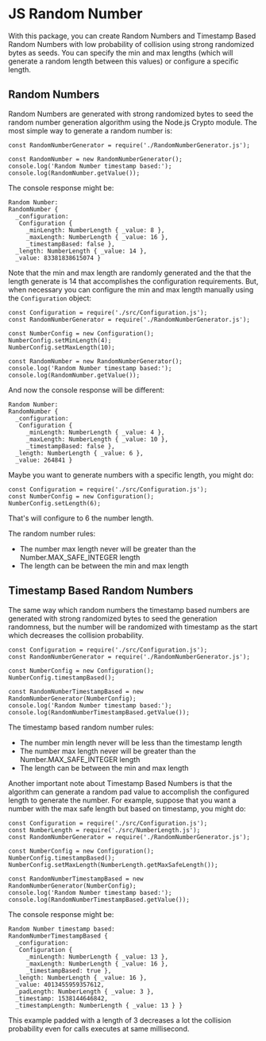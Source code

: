 # JS Random Number

With this package, you can create Random Numbers and Timestamp Based Random Numbers with low probability of collision 
using strong randomized bytes as seeds. You can specify the min and max lengths (which will generate a random length between this values) or configure a specific length.

## Random Numbers

Random Numbers are generated with strong randomized bytes to seed the random number generation algorithm using the 
Node.js Crypto module. The most simple way to generate a random number is:

```JS
const RandomNumberGenerator = require('./RandomNumberGenerator.js');
  
const RandomNumber = new RandomNumberGenerator();
console.log('Random Number timestamp based:');
console.log(RandomNumber.getValue());
```

The console response might be:

```
Random Number:
RandomNumber {
  _configuration: 
   Configuration {
     _minLength: NumberLength { _value: 8 },
     _maxLength: NumberLength { _value: 16 },
     _timestampBased: false },
  _length: NumberLength { _value: 14 },
  _value: 83381838615074 }
```

Note that the min and max length are randomly generated and the that the length generate is 14 that accomplishes the 
configuration requirements. But, when necessary you can configure the min and max length manually using the `Configuration` object:

```JS
const Configuration = require('./src/Configuration.js');
const RandomNumberGenerator = require('./RandomNumberGenerator.js');
  
const NumberConfig = new Configuration();
NumberConfig.setMinLength(4);
NumberConfig.setMaxLength(10);
  
const RandomNumber = new RandomNumberGenerator();
console.log('Random Number timestamp based:');
console.log(RandomNumber.getValue());
```  

And now the console response will be different:

```
Random Number:
RandomNumber {
  _configuration: 
   Configuration {
     _minLength: NumberLength { _value: 4 },
     _maxLength: NumberLength { _value: 10 },
     _timestampBased: false },
  _length: NumberLength { _value: 6 },
  _value: 264841 }
```

Maybe you want to generate numbers with a specific length, you might do:

```JS
const Configuration = require('./src/Configuration.js');
const NumberConfig = new Configuration();
NumberConfig.setLength(6);
```

That's will configure to 6 the number length.

The random number rules:
- The number max length never will be greater than the Number.MAX_SAFE_INTEGER length
- The length can be between the min and max length

## Timestamp Based Random Numbers

The same way which random numbers the timestamp based numbers are generated with strong randomized bytes to seed
the generation randomness, but the number will be randomized with timestamp as the start which decreases the collision probability.

```JS
const Configuration = require('./src/Configuration.js');
const RandomNumberGenerator = require('./RandomNumberGenerator.js');
  
const NumberConfig = new Configuration();
NumberConfig.timestampBased();
  
const RandomNumberTimestampBased = new RandomNumberGenerator(NumberConfig);
console.log('Random Number timestamp based:');
console.log(RandomNumberTimestampBased.getValue());
```

The timestamp based random number rules:
- The number min length never will be less than the timestamp length
- The number max length never will be greater than the Number.MAX_SAFE_INTEGER length
- The length can be between the min and max length

Another important note about Timestamp Based Numbers is that the algorithm can generate a random pad value to accomplish 
the configured length to generate the number. For example, suppose that you want a number with the max safe length but based
on timestamp, you might do:   

```JS
const Configuration = require('./src/Configuration.js');
const NumberLength = require('./src/NumberLength.js');
const RandomNumberGenerator = require('./RandomNumberGenerator.js');
  
const NumberConfig = new Configuration();
NumberConfig.timestampBased();
NumberConfig.setMaxLength(NumberLength.getMaxSafeLength());
  
const RandomNumberTimestampBased = new RandomNumberGenerator(NumberConfig);
console.log('Random Number timestamp based:');
console.log(RandomNumberTimestampBased.getValue());
```

The console response might be:

```
Random Number timestamp based:
RandomNumberTimestampBased {
  _configuration: 
   Configuration {
     _minLength: NumberLength { _value: 13 },
     _maxLength: NumberLength { _value: 16 },
     _timestampBased: true },
  _length: NumberLength { _value: 16 },
  _value: 4013455959357612,
  _padLength: NumberLength { _value: 3 },
  _timestamp: 1538144646842,
  _timestampLength: NumberLength { _value: 13 } }
```

This example padded with a length of 3 decreases a lot the collision probability even for calls executes at same millisecond. 
